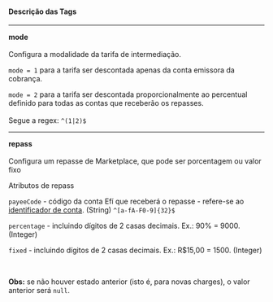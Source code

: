 
<div className="espaco-1">
  </div> 

#### Descrição das Tags

****
   <div>  
          <div className="left">
           <b>mode</b>   
          </div>
              </div> <br/>
Configura a modalidade da tarifa de intermediação.


  ``mode = 1`` para a tarifa ser descontada apenas da conta emissora da cobrança.

  ``mode = 2`` para a tarifa ser descontada proporcionalmente ao percentual definido para todas as contas que receberão os repasses.
<br/><br/>
Segue a regex: <code>^(1|2)$</code>

****
   <div>  
          <div className="left">
           <b>repass</b>   
          </div>
              </div> <br/>              
  Configura um repasse de Marketplace, que pode ser porcentagem ou valor fixo

Atributos de repass

  ``payeeCode`` - código da conta Efí que receberá o repasse - refere-se ao <a href="/img/identificador.png" target="_blank">identificador de conta</a>. (String) <code>^[a-fA-F0-9]{32}$</code>

  ``percentage`` -  incluindo dígitos de 2 casas decimais. Ex.: 90% = 9000. (Integer) 

  ``fixed`` -  incluindo dígitos de 2 casas decimais. Ex.: R$15,00 = 1500. (Integer)

<br/>

<b>Obs:</b> se não houver estado anterior (isto é, para novas charges), o valor anterior será <code>null</code>.

</div>
 

